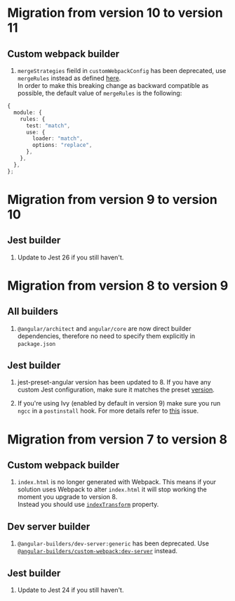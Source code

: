 # Migration from version 10 to version 11

## Custom webpack builder
1. `mergeStrategies` fieild in `customWebpackConfig` has been deprecated, use `mergeRules` instead as defined [here](https://github.com/survivejs/webpack-merge#mergewithrules).  
In order to make this breaking change as backward compatible as possible, the default value of `mergeRules` is the following:
```ts
{
  module: {
    rules: {
      test: "match",
      use: {
        loader: "match",
        options: "replace",
      },
    },
  },
};
```

# Migration from version 9 to version 10

## Jest builder
1. Update to Jest 26 if you still haven't.

# Migration from version 8 to version 9

## All builders
1. `@angular/architect` and `angular/core` are now direct builder dependencies, therefore no need to specify them explicitly in `package.json`

## Jest builder
1. jest-preset-angular version has been updated to 8. If you have any custom Jest configuration, make sure it matches the preset [version](https://github.com/thymikee/jest-preset-angular/releases/tag/v8.0.0).

2. If you're using Ivy (enabled by default in version 9) make sure you run `ngcc` in a `postinstall` hook. For more details refer to [this](https://github.com/just-jeb/angular-builders/issues/679#issuecomment-587525674) issue.

# Migration from version 7 to version 8

## Custom webpack builder
1. `index.html` is no longer generated with Webpack. This means if your solution uses Webpack to alter `index.html` it will stop working the moment you upgrade to version 8.  
Instead you should use [`indexTransform`](https://github.com/just-jeb/angular-builders/blob/master/packages/custom-webpack/README.md#index-transform) property.

## Dev server builder
1. `@angular-builders/dev-server:generic` has been deprecated. Use [`@angular-builders/custom-webpack:dev-server`](https://github.com/just-jeb/angular-builders/tree/master/packages/custom-webpack#Custom-webpack-dev-server) instead.

## Jest builder
1. Update to Jest 24 if you still haven't.
